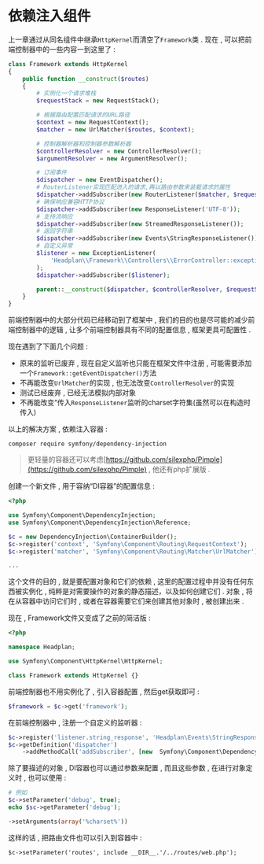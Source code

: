 # 依赖注入组件

上一章通过从同名组件中继承`HttpKernel`而清空了`Framework`类 . 现在 , 可以把前端控制器中的一些内容一到这里了 :

```php
class Framework extends HttpKernel
{
    public function __construct($routes)
    {
        # 实例化一个请求堆栈
        $requestStack = new RequestStack();

        # 根据路由配置匹配请求的URL路径
        $context = new RequestContext();
        $matcher = new UrlMatcher($routes, $context);

        # 控制器解析器和控制器参数解析器
        $controllerResolver = new ControllerResolver();
        $argumentResolver = new ArgumentResolver();

        # 订阅事件
        $dispatcher = new EventDispatcher();
        # RouterListener实现匹配进入的请求,再以路由参数来装载请求的属性
        $dispatcher->addSubscriber(new RouterListener($matcher, $requestStack));
        # 确保响应兼容HTTP协议
        $dispatcher->addSubscriber(new ResponseListener('UTF-8'));
        # 支持流响应
        $dispatcher->addSubscriber(new StreamedResponseListener());
        # 返回字符串
        $dispatcher->addSubscriber(new Events\StringResponseListener());
        # 自定义异常
        $listener = new ExceptionListener(
            'Headplan\\Framework\\Controllers\\ErrorController::exceptionAction'
        );
        $dispatcher->addSubscriber($listener);

        parent::__construct($dispatcher, $controllerResolver, $requestStack, $argumentResolver);
    }
}
```

前端控制器中的大部分代码已经移动到了框架中 , 我们的目的也是尽可能的减少前端控制器中的逻辑 , 让多个前端控制器具有不同的配置信息 , 框架更具可配置性 .

现在遇到了下面几个问题 :

* 原来的监听已废弃 , 现在自定义监听也只能在框架文件中注册 , 可能需要添加一个`Framework::getEventDispatcher()`方法
* 不再能改变`UrlMatcher`的实现 , 也无法改变`ControllerResolver`的实现
* 测试已经废弃 , 已经无法模拟内部对象
* 不再能改变“传入`ResponseListener`监听的charset字符集\(虽然可以在构造时传入\)

以上的解决方案 , 依赖注入容器 :

```
composer require symfony/dependency-injection
```

> 更轻量的容器还可以考虑[https://github.com/silexphp/Pimple](https://github.com/silexphp/Pimple) , 他还有php扩展版 .

创建一个新文件 , 用于容纳“DI容器”的配置信息 :

```php
<?php

use Symfony\Component\DependencyInjection;
use Symfony\Component\DependencyInjection\Reference;

$c = new DependencyInjection\ContainerBuilder();
$c->register('context', 'Symfony\Component\Routing\RequestContext');
$c->register('matcher', 'Symfony\Component\Routing\Matcher\UrlMatcher')

...
```

这个文件的目的 , 就是要配置对象和它们的依赖 , 这里的配置过程中并没有任何东西被实例化 , 纯粹是对需要操作的对象的静态描述，以及如何创建它们 . 对象 , 将在从容器中访问它们时 , 或者在容器需要它们来创建其他对象时 , 被创建出来 .

现在 , Framework文件又变成了之前的简洁版 :

```php
<?php

namespace Headplan;

use Symfony\Component\HttpKernel\HttpKernel;

class Framework extends HttpKernel {}
```

前端控制器也不用实例化了 , 引入容器配置 , 然后get获取即可 : 

```php
$framework = $c->get('framework');
```

在前端控制器中 , 注册一个自定义的监听器 : 

```php
$c->register('listener.string_response', 'Headplan\Events\StringResponseListener');
$c->getDefinition('dispatcher')
    ->addMethodCall('addSubscriber', [new  Symfony\Component\DependencyInjection\Reference('listener.string_response')]);
```

除了要描述的对象 , DI容器也可以通过参数来配置 , 而且这些参数 , 在进行对象定义时 , 也可以使用 : 

```php
# 例如
$c->setParameter('debug', true);
echo $sc->getParameter('debug');

->setArguments(array('%charset%'))
```

这样的话 , 把路由文件也可以引入到容器中 : 

```
$c->setParameter('routes', include __DIR__.'/../routes/web.php');
```



